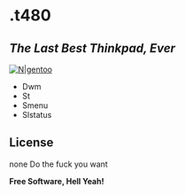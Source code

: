 # .t480

## _The Last Best Thinkpad, Ever_

[![N|gentoo](https://sites.google.com/site/itm152network/_/rsrc/1467890109483/linux/gentoo/Gentoo.png)](https://www.gentoo.org/)

- Dwm
- St
- Smenu
- Slstatus

## License

none Do the fuck you want

**Free Software, Hell Yeah!**
